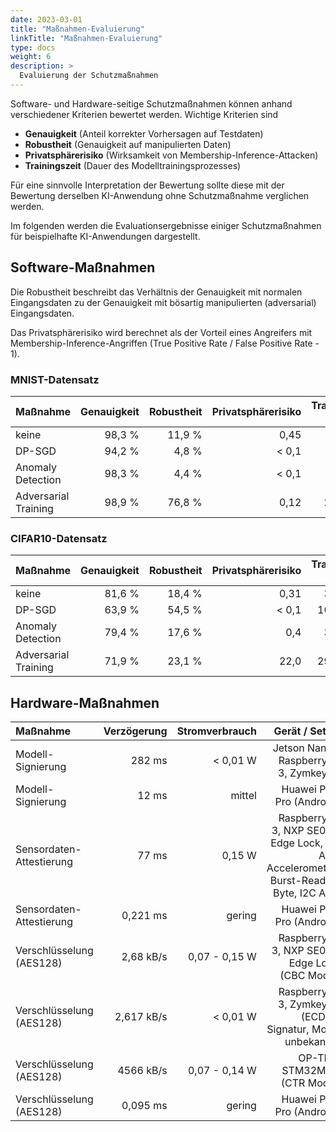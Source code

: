 ```yaml
---
date: 2023-03-01
title: "Maßnahmen-Evaluierung"
linkTitle: "Maßnahmen-Evaluierung"
type: docs
weight: 6
description: >
  Evaluierung der Schutzmaßnahmen
---
```


Software- und Hardware-seitige Schutzmaßnahmen können anhand verschiedener
Kriterien bewertet werden. Wichtige Kriterien sind

- **Genauigkeit** (Anteil korrekter Vorhersagen auf Testdaten)
- **Robustheit** (Genauigkeit auf manipulierten Daten)
- **Privatsphärerisiko** (Wirksamkeit von Membership-Inference-Attacken)
- **Trainingszeit** (Dauer des Modelltrainingsprozesses)

Für eine sinnvolle Interpretation der Bewertung sollte diese mit der Bewertung
derselben KI-Anwendung ohne Schutzmaßnahme verglichen werden.

Im folgenden werden die Evaluationsergebnisse einiger Schutzmaßnahmen für
beispielhafte KI-Anwendungen dargestellt.

## Software-Maßnahmen

Die Robustheit beschreibt das Verhältnis der Genauigkeit mit normalen Eingangsdaten zu der Genauigkeit mit bösartig manipulierten (adversarial) Eingangsdaten.

Das Privatsphärerisiko wird berechnet als der Vorteil eines Angreifers mit Membership-Inference-Angriffen (True Positive Rate / False Positive Rate - 1).

### MNIST-Datensatz

| Maßnahme             | Genauigkeit | Robustheit | Privatsphärerisiko | Training Time |
| :------------------- | ----------: | ---------: | -----------------: | ------------: |
| keine                |      98,3 % |     11,9 % |               0,45 |          72 s |
| DP-SGD               |      94,2 % |      4,8 % |              < 0,1 |          98 s |
| Anomaly Detection    |      98,3 % |      4,4 % |              < 0,1 |          65 s |
| Adversarial Training |      98,9 % |     76,8 % |               0,12 |         286 s |

### CIFAR10-Datensatz

| Maßnahme             | Genauigkeit | Robustheit | Privatsphärerisiko | Training Time |
| :------------------- | ----------: | ---------: | -----------------: | ------------: |
| keine                |      81,6 % |     18,4 % |               0,31 |         373 s |
| DP-SGD               |      63,9 % |     54,5 % |              < 0,1 |        1061 s |
| Anomaly Detection    |      79,4 % |     17,6 % |                0,4 |         313 s |
| Adversarial Training |      71,9 % |     23,1 % |               22,0 |        2930 s |

## Hardware-Maßnahmen

| Maßnahme                 | Verzögerung | Stromverbrauch |                                                                           Gerät / Setup |
| :----------------------- | ----------: | -------------: | --------------------------------------------------------------------------------------: |
| Modell-Signierung        |      282 ms |       < 0,01 W |                                                 Jetson Nano / Raspberry Pi 3, Zymkey 4i |
| Modell-Signierung        |       12 ms |         mittel |                                                                Huawei P20 Pro (Android) |
| Sensordaten-Attestierung |       77 ms |         0,15 W | Raspberry Pi 3, NXP SE050 Edge Lock, 3-Axis Accelerometer, Burst-Read (6 Byte, I2C API) |
| Sensordaten-Attestierung |    0,221 ms |         gering |                                                                Huawei P20 Pro (Android) |
| Verschlüsselung (AES128) |   2,68 kB/s |  0,07 - 0,15 W |                                          Raspberry Pi 3, NXP SE050 Edge Lock (CBC Mode) |
| Verschlüsselung (AES128) |  2,617 kB/s |       < 0,01 W |                              Raspberry Pi 3, Zymkey 4i (ECDSA Signatur, Mode unbekannt) |
| Verschlüsselung (AES128) |   4566 kB/s |  0,07 - 0,14 W |                                                             OP-TEE, STM32MP1 (CTR Mode) |
| Verschlüsselung (AES128) |    0,095 ms |         gering |                                                                Huawei P20 Pro (Android) |
